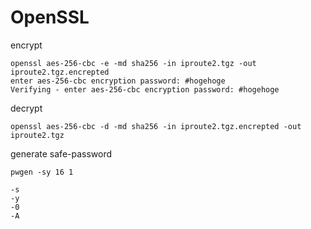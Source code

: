
# OpenSSL

encrypt
```
openssl aes-256-cbc -e -md sha256 -in iproute2.tgz -out iproute2.tgz.encrepted
enter aes-256-cbc encryption password: #hogehoge
Verifying - enter aes-256-cbc encryption password: #hogehoge
```

decrypt
```
openssl aes-256-cbc -d -md sha256 -in iproute2.tgz.encrepted -out iproute2.tgz
```

generate safe-password
```
pwgen -sy 16 1

-s
-y
-0
-A
```
